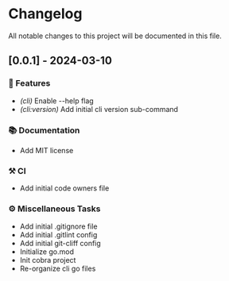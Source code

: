 # Changelog

All notable changes to this project will be documented in this file.

## [0.0.1] - 2024-03-10

### 🚀 Features

- *(cli)* Enable --help flag
- *(cli:version)* Add initial cli version sub-command

### 📚 Documentation

- Add MIT license

### ⚒  CI

- Add initial code owners file

### ⚙️ Miscellaneous Tasks

- Add initial .gitignore file
- Add initial .gitlint config
- Add initial git-cliff config
- Initialize go.mod
- Init cobra project
- Re-organize cli go files

<!-- generated by git-cliff -->
